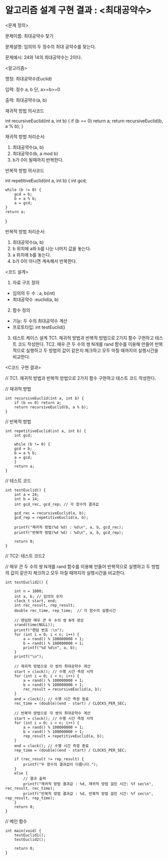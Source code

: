 # 알고리즘 설계 구현 결과 : <최대공약수>

<문제 정의>

문제이름: 최대공약수 찾기

문제설명: 임의의 두 정수의 최대 공약수를 찾는다.

문제예시: 24와 14의 최대공약수는 2이다.

<알고리즘>

명칭: 최대공약수(Euclid)

입력: 정수 a, b 단, a>=b>=0

출력: 최대공약수(a, b)

재귀적 방법 의사코드

int recursiveEuclid(int a, int b)
{
    if (b == 0) return a;
    return recursiveEuclid(b, a % b);
}

재귀적 방법 처리순서:
1. 최대공약수(a, b)
2. 최대공약수(b, a mod b)
3. b가 0이 될때까지 반복한다.

반복적 방법 의사코드

int repetitiveEuclid(int a, int b)
{
    int gcd;

    while (b != 0) {
        gcd = b;
        b = a % b;
        a = gcd;
    }
    return a;
}

반복적 방법 처리순서:
1. 최대공약수(a, b)
2. b 위치에 a와 b를 나눈 나머지 값을 놓는다.
3. a 위치에 b를 놓는다.
4. b가 0이 아니면 계속해서 반복한다.

<코드 설계>
1. 자료 구조 정의
- 임의의 두 수 : a, b(int)
- 최대공약수 :euclid(a, b)

2. 함수 정의
- 기능: 두 수의 최대공약수 계산
- 프로토타입: int testEuclid()

3. 테스트 케이스 설계
TC1. 재귀적 방법과 반복적 방법으로 2가지 함수 구현하고 테스트 코드 작성한다.
TC2. 매우 큰 두 수의 쌍 N개를 rand 함수를 이용해 만들어 반복적으로 실행하고 두 방법의 값이 같은지 체크하고 모두 마칠 때까지의 실행시간을 비교한다.

<C코드 구현 결과>

// TC1. 재귀적 방법과 반복적 방법으로 2가지 함수 구현하고 테스트 코드 작성한다.

// 재귀적 방법

	int recursiveEuclid(int a, int b) {
	    if (b == 0) return a;
	    return recursiveEuclid(b, a % b);
	}
	
// 반복적 방법

	int repetitiveEuclid(int a, int b) {
	    int gcd;

	    while (b != 0) {
		gcd = b;
		b = a % b;
		a = gcd;
	    }
	    return a;
	}
	
// 테스트 코드

	int testEuclid() {
		int a = 24;
		int b = 14;
		int gcd_rec, gcd_rep; // 각 함수의 결과값

		gcd_rec = recursiveEuclid(a, b);
		gcd_rep = repetitiveEuclid(a, b);

		printf("재귀적 방법(%d %d) : %d\n", a, b, gcd_rec);
		printf("반복적 방법(%d %d) : %d\n", a, b, gcd_rep);

		return 0;
	}
	
// TC2: 테스트 코드2

// 매우 큰 두 수의 쌍 N개를 rand 함수를 이용해 만들어 반복적으로 실행하고 두 방법의 값이 같은지 체크하고 모두 마칠 때까지의 실행시간을 비교한다.

	int testEuclid2() {

		int n = 1000;
		int a, b; // 임의의 숫자
		clock_t start, end;
		int rec_result, rep_result;
		double rec_time, rep_time;	// 각 함수의 실행시간

		// 랜덤한 매우 큰 두 수의 쌍 N개 생성
		srand(time(NULL));
		printf("랜덤 번호 :\n");
		for (int i = 0; i < n; i++) {
			a = rand() % 100000000 + 1;
			b = rand() % 100000000 + 1;
			printf("%d %d\n", a, b);
		}
		printf("\n");

		// 재귀적 방법으로 각 쌍의 최대공약수 계산
		start = clock(); // 수행 시간 측정 시작
		for (int i = 0; i < n; i++) {
			a = rand() % 100000000 + 1;
			b = rand() % 100000000 + 1;
			rec_result = recursiveEuclid(a, b);
		}
		end = clock(); // 수행 시간 측정 종료
		rec_time = (double)(end - start) / CLOCKS_PER_SEC;

		// 반복적 방법으로 각 쌍의 최대공약수 계산
		start = clock(); // 수행 시간 측정 시작
		for (int i = 0; i < n; i++) {
			a = rand() % 100000000 + 1;
			b = rand() % 100000000 + 1;
			rep_result = repetitiveEuclid(a, b);
		}
		end = clock(); // 수행 시간 측정 종료
		rep_time = (double)(end - start) / CLOCKS_PER_SEC;

		if (rec_result != rep_result) {
			printf("두 함수의 결과값이 다릅니다.");
		}
		else {
			// 결과 출력
			printf("재귀적 방법 결과값 : %d, 재귀적 방법 걸린 시간: %f sec\n", rec_result, rec_time);
			printf("반복적 방법 결과값 : %d, 반복적 방법 걸린 시간: %f sec\n", rep_result, rep_time);
		}
		return 0;
	}
	
// 메인 함수

	int main(void) {
		testEuclid1();
		testEuclid2();

		return 0;
	}
